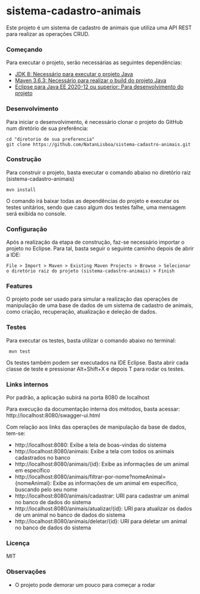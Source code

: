 # sistema-cadastro-animais
Este projeto é um sistema de cadastro de animais que utiliza uma API REST para realizar as operações CRUD.

### Começando
Para executar o projeto, serão necessárias as seguintes dependências:
* [JDK 8: Necessário para executar o projeto Java](https://www.oracle.com/br/java/technologies/javase/javase-jdk8-downloads.html)
* [Maven 3.6.3: Necessário para realizar o build do projeto Java](https://maven.apache.org/download.cgi)
* [Eclipse para Java EE 2020-12 ou superior: Para desenvolvimento do projeto](https://www.eclipse.org/downloads/packages/)

### Desenvolvimento
Para iniciar o desenvolvimento, é necessário clonar o projeto do GitHub num diretório de sua preferência:  
```shell
cd "diretorio de sua preferencia"  
git clone https://github.com/NatanLisboa/sistema-cadastro-animais.git
```
### Construção
Para construir o projeto, basta executar o comando abaixo no diretório raiz (sistema-cadastro-animais) 
```shell
mvn install
````
O comando irá baixar todas as dependências do projeto e executar os testes unitários,
sendo que caso algum dos testes falhe, uma mensagem será exibida no console.  

### Configuração
Após a realização da etapa de construção, faz-se necessário  importar o projeto no Eclipse. Para tal, basta seguir o seguinte caminho
depois de abrir a IDE:  
```shell
File > Import > Maven > Existing Maven Projects > Browse > Selecionar o diretório raiz do projeto (sistema-cadastro-animais) > Finish
```
### Features
O projeto pode ser usado para simular a realização das operações de manipulação de uma base de dados de um sistema
de cadastro de animais, como criação, recuperação, atualização e deleção de dados.

### Testes
Para executar os testes, basta utilizar o comando abaixo no terminal:
```shell
 mvn test
```
Os testes também podem ser executados na IDE Eclipse. Basta abrir cada classe de teste e pressionar Alt+Shift+X e depois T para rodar os testes.  

### Links internos
Por padrão, a aplicação subirá na porta 8080 de localhost

Para execução da documentação interna dos métodos, basta acessar: http://localhost:8080/swagger-ui.html

Com relação aos links das operações de manipulação da base de dados, tem-se:
* http://localhost:8080: Exibe a tela de boas-vindas do sistema
* http://localhost:8080/animais: Exibe a tela com todos os animais cadastrados no banco
* http://localhost:8080/animais/{id}: Exibe as informações de um animal em específico
* http://localhost:8080/animais/filtrar-por-nome?nomeAnimal={nomeAnimal}: Exibe as informações de um animal em específico, buscando pelo seu nome
* http://localhost:8080/animais/cadastrar: URI para cadastrar um animal no banco de dados do sistema
* http://localhost:8080/animais/atualizar/{id}: URI para atualizar os dados de um animal no banco de dados do sistema
* http://localhost:8080/animais/deletar/{id}: URI para deletar um animal no banco de dados do sistema

### Licença
MIT  

### Observações

* O projeto pode demorar um pouco para começar a rodar